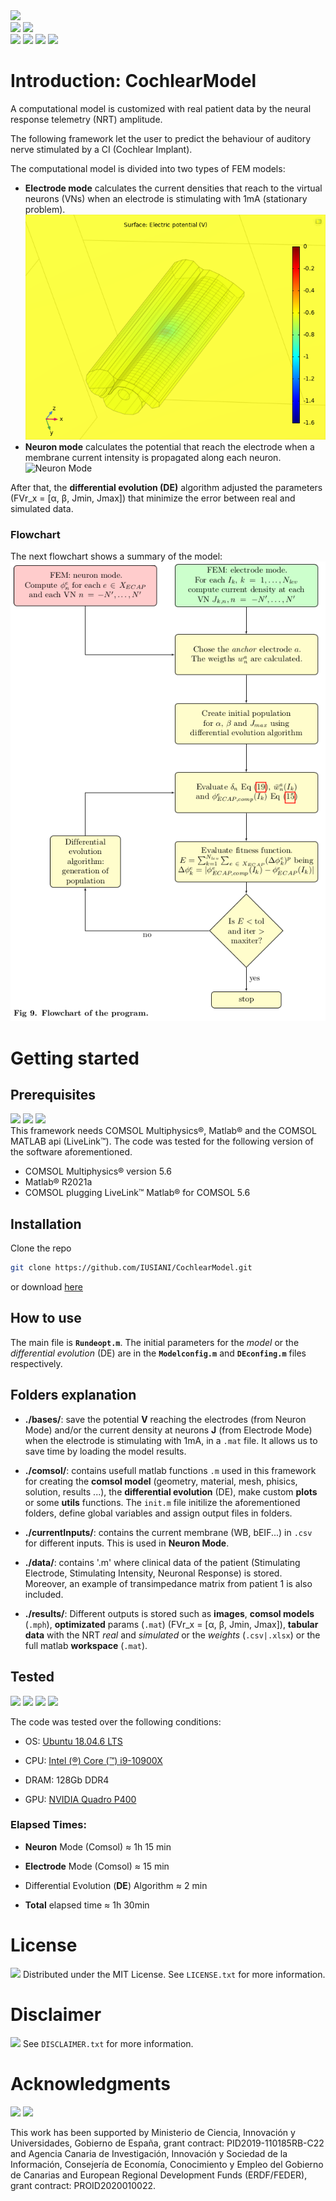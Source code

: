 <!-- Version -->
<div><img src="https://img.shields.io/badge/version-1.0.0-blue"></div>
<!-- Licencia y commits -->
<div>
   <img src="https://img.shields.io/github/license/IUSIANI/CochlearModel">
   <img src="https://img.shields.io/github/last-commit/IUSIANI/CochlearModel">
</div>
<div>
   <a href=""><img src="https://img.shields.io/badge/Ubuntu-16.04-orange?logo=ubuntu&color=E95420"></a>
   <a href=""><img src="https://img.shields.io/badge/MATLAB-R2021a-orange?color=E95420"></a>
   <a href=""><img src="https://img.shields.io/badge/COMSOL-5.6-orange?color=368CCB"></a>
   <a href=""><img src="https://img.shields.io/badge/LiveLink-COMSOL_5.6-orange?color=368CCB"></a>
</div>



# Introduction: CochlearModel

A computational model is customized with real patient data by the neural response telemetry (NRT) amplitude. 

The following framework let the user to predict the behaviour of auditory nerve stimulated by a CI (Cochlear Implant). 

The computational model is divided into two types of FEM models:

<ul>
   <li><b>Electrode mode</b> calculates the current densities that reach to the virtual neurons (VNs) when an electrode is stimulating with 1mA (stationary problem).</li>

<img src="docs/src/electrodemode.png" title="" alt="Electrode Mode" data-align="center">

<li><b>Neuron mode</b> calculates the potential that reach the electrode when a membrane current intensity is propagated along each neuron.</li>

<img src="docs/src/model.gif" title="" alt="Neuron Mode" data-align="center">
</ul>

After that, the **differential evolution (DE)** algorithm adjusted the parameters (FVr_x = [&alpha;, &beta;, Jmin, Jmax]) that minimize the error between real and simulated data.

### Flowchart

The next flowchart shows a summary of the model:
<img src="docs/src/flowchart.png" title="" alt="flowchart" data-align="center">

# Getting started

## Prerequisites
<div>
   <a href=""><img src="https://img.shields.io/badge/MATLAB-R2021a-orange?color=E95420"></a>
   <a href=""><img src="https://img.shields.io/badge/COMSOL-5.6-orange?color=368CCB"></a>
   <a href=""><img src="https://img.shields.io/badge/LiveLink-COMSOL_5.6-orange?color=368CCB"></a>
</div>
This framework needs COMSOL Multiphysics®, Matlab® and the COMSOL MATLAB api (LiveLink™).
The code was tested for the following version of the software aforementioned. 

- COMSOL Multiphysics® version 5.6
- Matlab® R2021a
- COMSOL plugging LiveLink™ Matlab® for COMSOL 5.6

## Installation

Clone the repo

```sh
git clone https://github.com/IUSIANI/CochlearModel.git
```

or download <a href="www.github.com/IUSIANI/CochlearModel/archive/refs/heads/main.zip">here</a>

## How to use

The main file is **``Rundeopt.m``**. The initial parameters for the *model* or the *differential evolution* (DE) are in the **``Modelconfig.m``** and **``DEconfing.m``** files respectively.

## Folders explanation

- **./bases/**: save the potential **V** reaching the electrodes (from Neuron Mode) and/or the current density at neurons **J** (from Electrode Mode) when the electrode is stimulating with 1mA, in a ``.mat`` file. It allows us to save time by loading the model results.

- **./comsol/**: contains usefull matlab functions ``.m``  used in this framework for creating the **comsol model** (geometry, material, mesh, phisics, solution, results ...), the **differential evolution** (DE), make custom **plots** or some **utils** functions. The ``init.m`` file initilize the aforementioned folders, define global variables and assign output files in folders.

- **./currentInputs/**: contains the current membrane (WB, bEIF...) in ``.csv`` for different inputs. This is used in **Neuron Mode**.

- **./data/**: contains '.m' where clinical data of the patient (Stimulating Electrode, Stimulating Intensity, Neuronal Response) is stored. Moreover, an example of transimpedance matrix from patient 1 is also included.

- **./results/**: Different outputs is stored such as **images**, **comsol models** (``.mph``), **optimizated** params (``.mat``) (FVr_x = [&alpha;, &beta;, Jmin, Jmax]), **tabular data** with the NRT *real* and *simulated* or the *weights* (``.csv|.xlsx``) or the full matlab **workspace** (``.mat``).

## Tested
<div>
   <a href="https://releases.ubuntu.com/18.04/"><img src="https://img.shields.io/badge/Ubuntu%2018.04-E95420?style=for-the-badge&logo=ubuntu&logoColor=white"></a>
   <a href="https://ark.intel.com/content/www/es/es/ark/products/198019/intel-core-i910900x-xseries-processor-19-25m-cache-3-70-ghz.html"><img src="https://img.shields.io/badge/Intel-Core_i9--10900X-0071C5?style=for-the-badge&logo=intel&logoColor=white"></a>
   <a  href="https://www.nvidia.com/content/dam/en-zz/Solutions/design-visualization/productspage/quadro/quadro-desktop/quadro-pascal-p400-data-sheet-us-nv-704503-r1.pdf"><img src="https://img.shields.io/badge/NVIDIA-Quadro P400-76B900?style=for-the-badge&logo=nvidia&logoColor=white"></a>
   <a  href=""><img src="https://img.shields.io/badge/DRAM-128gb_DDR4-F7B801?style=for-the-badge"></a>
</div>

The code was tested over the following conditions:

- OS: <a href = "https://releases.ubuntu.com/18.04/">Ubuntu 18.04.6 LTS</a>

- CPU: <a href="https://ark.intel.com/content/www/es/es/ark/products/198019/intel-core-i910900x-xseries-processor-19-25m-cache-3-70-ghz.html">Intel (&reg;) Core (&trade;) i9-10900X</a>

- DRAM: 128Gb DDR4

- GPU: <a href="https://www.nvidia.com/content/dam/en-zz/Solutions/design-visualization/productspage/quadro/quadro-desktop/quadro-pascal-p400-data-sheet-us-nv-704503-r1.pdf">NVIDIA Quadro P400</a>


### Elapsed Times:

- **Neuron** Mode (Comsol) ≈ 1h 15 min

- **Electrode** Mode (Comsol) ≈ 15 min

- Differential Evolution (**DE**) Algorithm ≈ 2 min

- **Total** elapsed time ≈ 1h 30min 

<!-- # Cite as
Ramos, A., Escobar, J., Greiner, D., Rodríguez, E., Oliver, A., Hernández, M., & Ramos, A. (2022). A phenomenological computational model of the evoked action potential fitted to human cochlear implant responses. *PLOS Computational Biology*.

#### Bibtex

@article{Ramos2022,
 author = {Ramos, A., Escobar, J.M., Greiner, D., Ben'itez, D., Rodr'iguez, E., Oliver, A., Hern'andez M. Ramos, A.},
 title = {A phenomenological computational model of the evoked action potential fitted to human cochlear implant responses},
 journal = {PLOS Computational Biology},
 year = 2022,}
 -->

# License 
<a href="/docs/LICENSE"><img src="https://img.shields.io/badge/read-LICENSE-critical"></a>
Distributed under the MIT License. See ``LICENSE.txt`` for more information.

# Disclaimer
<a href="/docs/DISCLAIMER"><img src="https://img.shields.io/badge/read-DISCLAIMER-critical"></a>
See ``DISCLAIMER.txt`` for more information.

# Acknowledgments
<a>
   <img src="https://img.shields.io/badge/PID-2019--110185RB--C22-red">
   <img src="https://img.shields.io/badge/PROID-PROID2020010022-yellow">
</a>

This work has been supported by Ministerio de Ciencia, Innovación y Universidades, Gobierno de España, grant contract: PID2019-110185RB-C22 and Agencia Canaria de Investigación, Innovación y Sociedad de la Información, Consejería de Economía, Conocimiento y Empleo del Gobierno de Canarias and European Regional Development Funds (ERDF/FEDER), grant contract: PROID2020010022.
